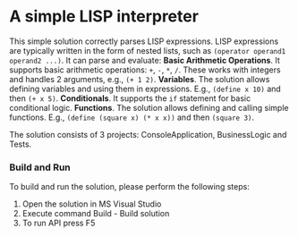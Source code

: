 # A simple LISP interpreter

This simple solution correctly parses LISP expressions. 
LISP expressions are typically written in the form of nested lists, such as `(operator operand1 operand2 ...)`.
It can parse and evaluate:
**Basic Arithmetic Operations**. It supports basic arithmetic operations: `+`, `-`, `*`, `/`. These works with integers and handles 2 arguments, e.g., `(+ 1 2)`.
**Variables**. The solution allows defining variables and using them in expressions. E.g., `(define x 10)` and then `(+ x 5)`.
**Conditionals**. It supports the `if` statement for basic conditional logic.
**Functions**. The solution allows defining and calling simple functions. E.g., `(define (square x) (* x x))` and then `(square 3)`.

The solution consists of 3 projects: ConsoleApplication, BusinessLogic and Tests.

###  Build and Run

To build and run the solution, please perform the following steps:

1) Open the solution in MS Visual Studio
2) Execute command Build - Build solution
3) To run API press F5
